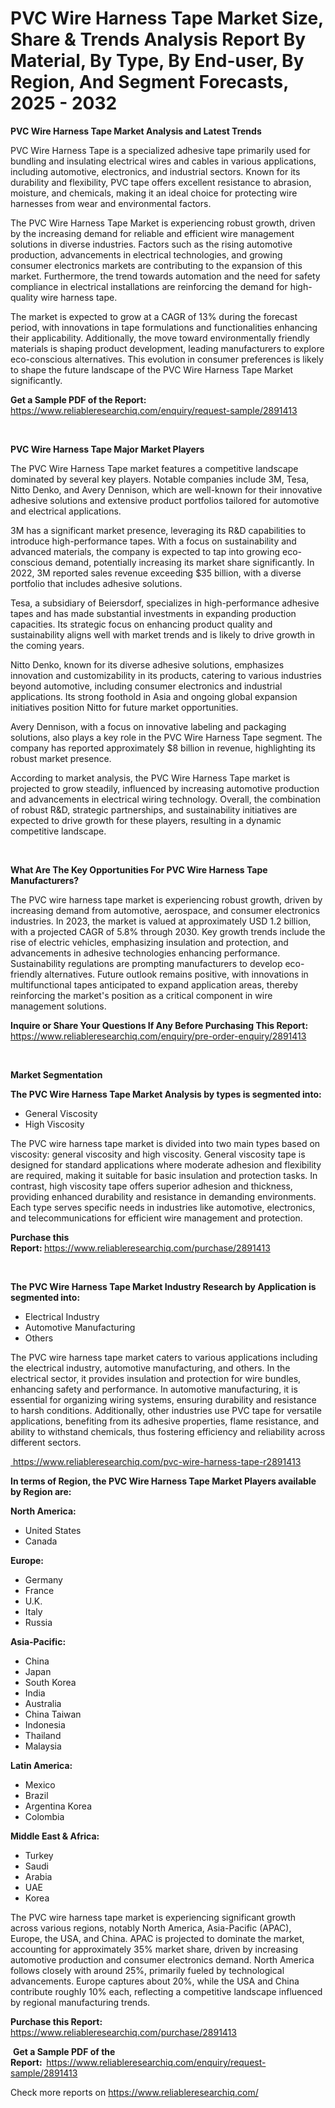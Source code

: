 <p><h1>PVC Wire Harness Tape Market Size, Share & Trends Analysis Report By Material, By Type, By End-user, By Region, And Segment Forecasts, 2025 - 2032</h1></p><p><strong>PVC Wire Harness Tape Market Analysis and Latest Trends</strong></p>
<p><p>PVC Wire Harness Tape is a specialized adhesive tape primarily used for bundling and insulating electrical wires and cables in various applications, including automotive, electronics, and industrial sectors. Known for its durability and flexibility, PVC tape offers excellent resistance to abrasion, moisture, and chemicals, making it an ideal choice for protecting wire harnesses from wear and environmental factors.</p><p>The PVC Wire Harness Tape Market is experiencing robust growth, driven by the increasing demand for reliable and efficient wire management solutions in diverse industries. Factors such as the rising automotive production, advancements in electrical technologies, and growing consumer electronics markets are contributing to the expansion of this market. Furthermore, the trend towards automation and the need for safety compliance in electrical installations are reinforcing the demand for high-quality wire harness tape.</p><p>The market is expected to grow at a CAGR of 13% during the forecast period, with innovations in tape formulations and functionalities enhancing their applicability. Additionally, the move toward environmentally friendly materials is shaping product development, leading manufacturers to explore eco-conscious alternatives. This evolution in consumer preferences is likely to shape the future landscape of the PVC Wire Harness Tape Market significantly.</p></p>
<p><strong>Get a Sample PDF of the Report:&nbsp;</strong> <a href="https://www.reliableresearchiq.com/enquiry/request-sample/2891413?utm_campaign=3356&utm_medium=2&utm_source=Github&utm_content=ia&utm_term=14032025&utm_id=pvc-wire-harness-tape">https://www.reliableresearchiq.com/enquiry/request-sample/2891413</a></p>
<p>&nbsp;</p>
<p><strong>PVC Wire Harness Tape Major Market Players</strong></p>
<p><p>The PVC Wire Harness Tape market features a competitive landscape dominated by several key players. Notable companies include 3M, Tesa, Nitto Denko, and Avery Dennison, which are well-known for their innovative adhesive solutions and extensive product portfolios tailored for automotive and electrical applications. </p><p>3M has a significant market presence, leveraging its R&D capabilities to introduce high-performance tapes. With a focus on sustainability and advanced materials, the company is expected to tap into growing eco-conscious demand, potentially increasing its market share significantly. In 2022, 3M reported sales revenue exceeding $35 billion, with a diverse portfolio that includes adhesive solutions.</p><p>Tesa, a subsidiary of Beiersdorf, specializes in high-performance adhesive tapes and has made substantial investments in expanding production capacities. Its strategic focus on enhancing product quality and sustainability aligns well with market trends and is likely to drive growth in the coming years.</p><p>Nitto Denko, known for its diverse adhesive solutions, emphasizes innovation and customizability in its products, catering to various industries beyond automotive, including consumer electronics and industrial applications. Its strong foothold in Asia and ongoing global expansion initiatives position Nitto for future market opportunities.</p><p>Avery Dennison, with a focus on innovative labeling and packaging solutions, also plays a key role in the PVC Wire Harness Tape segment. The company has reported approximately $8 billion in revenue, highlighting its robust market presence.</p><p>According to market analysis, the PVC Wire Harness Tape market is projected to grow steadily, influenced by increasing automotive production and advancements in electrical wiring technology. Overall, the combination of robust R&D, strategic partnerships, and sustainability initiatives are expected to drive growth for these players, resulting in a dynamic competitive landscape.</p></p>
<p>&nbsp;</p>
<p><strong>What Are The Key Opportunities For PVC Wire Harness Tape Manufacturers?</strong></p>
<p><p>The PVC wire harness tape market is experiencing robust growth, driven by increasing demand from automotive, aerospace, and consumer electronics industries. In 2023, the market is valued at approximately USD 1.2 billion, with a projected CAGR of 5.8% through 2030. Key growth trends include the rise of electric vehicles, emphasizing insulation and protection, and advancements in adhesive technologies enhancing performance. Sustainability regulations are prompting manufacturers to develop eco-friendly alternatives. Future outlook remains positive, with innovations in multifunctional tapes anticipated to expand application areas, thereby reinforcing the market's position as a critical component in wire management solutions.</p></p>
<p><strong>Inquire or Share Your Questions If Any Before Purchasing This Report:</strong> <a href="https://www.reliableresearchiq.com/enquiry/pre-order-enquiry/2891413?utm_campaign=3356&utm_medium=2&utm_source=Github&utm_content=ia&utm_term=14032025&utm_id=pvc-wire-harness-tape">https://www.reliableresearchiq.com/enquiry/pre-order-enquiry/2891413</a></p>
<p>&nbsp;</p>
<p><strong>Market Segmentation</strong></p>
<p><strong>The PVC Wire Harness Tape Market Analysis by types is segmented into:</strong></p>
<p><ul><li>General Viscosity</li><li>High Viscosity</li></ul></p>
<p><p>The PVC wire harness tape market is divided into two main types based on viscosity: general viscosity and high viscosity. General viscosity tape is designed for standard applications where moderate adhesion and flexibility are required, making it suitable for basic insulation and protection tasks. In contrast, high viscosity tape offers superior adhesion and thickness, providing enhanced durability and resistance in demanding environments. Each type serves specific needs in industries like automotive, electronics, and telecommunications for efficient wire management and protection.</p></p>
<p><strong>Purchase this Report:&nbsp;</strong><a href="https://www.reliableresearchiq.com/purchase/2891413?utm_campaign=3356&utm_medium=2&utm_source=Github&utm_content=ia&utm_term=14032025&utm_id=pvc-wire-harness-tape">https://www.reliableresearchiq.com/purchase/2891413</a></p>
<p>&nbsp;</p>
<p><strong>The PVC Wire Harness Tape Market Industry Research by Application is segmented into:</strong></p>
<p><ul><li>Electrical Industry</li><li>Automotive Manufacturing</li><li>Others</li></ul></p>
<p><p>The PVC wire harness tape market caters to various applications including the electrical industry, automotive manufacturing, and others. In the electrical sector, it provides insulation and protection for wire bundles, enhancing safety and performance. In automotive manufacturing, it is essential for organizing wiring systems, ensuring durability and resistance to harsh conditions. Additionally, other industries use PVC tape for versatile applications, benefiting from its adhesive properties, flame resistance, and ability to withstand chemicals, thus fostering efficiency and reliability across different sectors.</p></p>
<p><a href="https://www.reliableresearchiq.com/pvc-wire-harness-tape-r2891413?utm_campaign=3356&utm_medium=2&utm_source=Github&utm_content=ia&utm_term=14032025&utm_id=pvc-wire-harness-tape">&nbsp;https://www.reliableresearchiq.com/pvc-wire-harness-tape-r2891413</a></p>
<p><strong>In terms of Region, the PVC Wire Harness Tape Market Players available by Region are:</strong></p>
<p>
    <p> <strong> North America: </strong>
        <ul>
            <li>United States</li>
            <li>Canada</li>
        </ul>
        </p> 
    <p> <strong> Europe: </strong>
        <ul>
            <li>Germany</li>
            <li>France</li>
            <li>U.K.</li>
            <li>Italy</li>
            <li>Russia</li>
        </ul>
        </p> 
    <p> <strong> Asia-Pacific: </strong>
        <ul>
            <li>China</li>
            <li>Japan</li>
            <li>South Korea</li>
            <li>India</li>
            <li>Australia</li>
            <li>China Taiwan</li>
            <li>Indonesia</li>
            <li>Thailand</li>
            <li>Malaysia</li>
        </ul>
        </p> 
    <p> <strong> Latin America: </strong>
        <ul>
            <li>Mexico</li>
            <li>Brazil</li>
            <li>Argentina Korea</li>
            <li>Colombia</li>
        </ul>
        </p> 
    <p> <strong> Middle East & Africa: </strong>
        <ul>
            <li>Turkey</li>
            <li>Saudi</li>
            <li>Arabia</li>
            <li>UAE</li>
            <li>Korea</li>
        </ul>
    </p>
    </p>
<p><p>The PVC wire harness tape market is experiencing significant growth across various regions, notably North America, Asia-Pacific (APAC), Europe, the USA, and China. APAC is projected to dominate the market, accounting for approximately 35% market share, driven by increasing automotive production and consumer electronics demand. North America follows closely with around 25%, primarily fueled by technological advancements. Europe captures about 20%, while the USA and China contribute roughly 10% each, reflecting a competitive landscape influenced by regional manufacturing trends.</p></p>
<p><strong>Purchase this Report: </strong><a href="https://www.reliableresearchiq.com/purchase/2891413?utm_campaign=3356&utm_medium=2&utm_source=Github&utm_content=ia&utm_term=14032025&utm_id=pvc-wire-harness-tape">https://www.reliableresearchiq.com/purchase/2891413</a></p>
<p>&nbsp;<strong>Get a Sample PDF of the Report:&nbsp;&nbsp;</strong><a href="https://www.reliableresearchiq.com/enquiry/request-sample/2891413?utm_campaign=3356&utm_medium=2&utm_source=Github&utm_content=ia&utm_term=14032025&utm_id=pvc-wire-harness-tape">https://www.reliableresearchiq.com/enquiry/request-sample/2891413</a></p>
<p><strong></strong></p>
<p>Check more reports on <a href="https://www.reliableresearchiq.com/?utm_campaign=3356&utm_medium=2&utm_source=Github&utm_content=ia&utm_term=14032025&utm_id=pvc-wire-harness-tape">https://www.reliableresearchiq.com/</a></p>